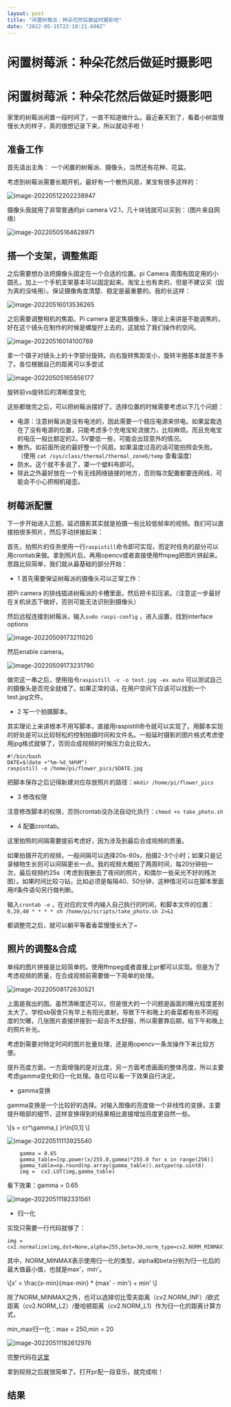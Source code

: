 ```yaml
---
layout: post
title: "闲置树莓派：种朵花然后做延时摄影吧"
date: "2022-05-15T22:18:21.608Z"
---
```

闲置树莓派：种朵花然后做延时摄影吧
=================

闲置树莓派：种朵花然后做延时摄影吧
=================

家里的树莓派闲置一段时间了，一直不知道做什么。最近春天到了，看着小树苗慢慢长大的样子，真的很想记录下来，所以就动手啦！

准备工作
----

首先请出主角： 一个闲置的树莓派、摄像头，当然还有花种、花盆。

考虑到树莓派需要长期开机，最好有一个散热风扇，某宝有很多这样的：

![image-20220512202238947](https://img2022.cnblogs.com/blog/2183510/202205/2183510-20220516015219190-2101348415.png)

摄像头我就用了非常普通的pi camera V2.1，几十块钱就可以买到：（图片来自网络）

![image-20220505164628971](https://img2022.cnblogs.com/blog/2183510/202205/2183510-20220516015219901-262423468.png)

搭一个支架，调整焦距
----------

之后需要想办法把摄像头固定在一个合适的位置。pi Camera 周围有固定用的小圆孔，加上一个手机支架基本可以固定起来。淘宝上也有卖的，但是不建议买（因为真的没啥用）。保证摄像角度清楚、稳定是最重要的。我的长这样：

![image-20220516013536265](https://img2022.cnblogs.com/blog/2183510/202205/2183510-20220516015220458-177124435.png)

之后需要调整相机的焦距。Pi camera 是定焦摄像头，理论上来讲是不能调焦的，好在这个镜头在制作的时候是螺旋拧上去的，这就给了我们操作的空间。

![image-20220516014100789](https://img2022.cnblogs.com/blog/2183510/202205/2183510-20220516015220830-1786067067.png)

拿一个镊子对镜头上的十字部分旋转。向右旋转焦距变小，旋转半圈基本就差不多了。各位根据自己的距离可以多尝试

![image-20220505165856177](https://img2022.cnblogs.com/blog/2183510/202205/2183510-20220516015222112-1883999129.png)

旋转前vs旋转后的清晰度变化

这些都做完之后，可以把树莓派摆好了。选择位置的时候需要考虑以下几个问题：

*   电源：注意树莓派是没有电池的，因此需要一个稳压电源来供电。如果盆栽选在了没有电源的位置，只能考虑多个充电宝轮流接力，比较麻烦。而且充电宝的电压一般比额定的2。5V要低一些，可能会出现意外的情况。
*   散热。如前面所说的最好整一个风扇。如果温度过高的话可能拍照会失败。（使用 `cat /sys/class/thermal/thermal_zone0/temp` 查看温度）
*   防水。这个就不多说了，罩一个塑料布即可。
*   除此之外最好放在一个有无线网络链接的地方，否则每次配置都要连网线，可能会不小心把相机碰歪。

树莓派配置
-----

下一步开始进入正题。延迟摄影其实就是拍摄一些比较低帧率的视频。我们可以直接拍很多照片，然后手动拼接起来：

首先，拍照片的任务使用一行`raspistill`命令即可实现，而定时任务的部分可以用crontab来做。拿到照片后，再用opencv或者直接使用ffmpeg把图片拼起来。思路比较简单，我们就从最基础的部分开始：

*   1 首先需要保证树莓派的摄像头可以正常工作：

把Pi camera 的排线插进树莓派的卡槽里面，然后把卡扣压紧。（注意这一步最好在关机状态下做好，否则可能无法识别到摄像头）

然后远程连接到树莓派，输入`sudo raspi-config` ，进入设置，找到interface options

![image-20220509173211020](https://img2022.cnblogs.com/blog/2183510/202205/2183510-20220516015222787-1762225274.png)

然后enable camera。

![image-20220509173231790](https://img2022.cnblogs.com/blog/2183510/202205/2183510-20220516015223026-643456729.png)

做完这一串之后，使用指令`raspistill -v -o test.jpg -ex auto` 可以测试自己的摄像头是否完全就绪了。如果正常的话，在用户空间下应该可以找到一个test.jpg文件。

*   2 写一个拍摄脚本。

其实理论上来讲根本不用写脚本，直接用raspistill命令就可以实现了。用脚本实现的好处是可以比较轻松的控制拍摄时间和文件名。一般延时摄影的图片格式考虑使用jpg格式就够了，否则合成视频的时候压力会比较大。

    #!/bin/bash
    DATE=$(date +"%m-%d_%H%M")
    raspistill -o /home/pi/flower_pics/$DATE.jpg
    

把脚本保存之后记得新建对应存放照片的路径：`mkdir /home/pi/flower_pics`

*   3 修改权限

注意修改脚本的权限，否则crontab没办法自动化执行：`chmod +x take_photo.sh`

*   4 配置crontab。

这里拍照的间隔需要提前考虑好，因为涉及到最后合成视频的质量。

如果拍摄开花的视频，一般间隔可以选择20s-60s，拍摄2-3个小时；如果只是记录植物生长则可以间隔更长一点。我的视频大概拍了两周时间，每20分钟拍一次，最后视频约25s（考虑到我删去了夜间的照片，和偶尔一些采光不好的残次图）。如果时间比较刁钻，比如必须是每隔40、50分钟，这种情况可以在脚本里面用if条件语句另行做判断。

输入`crontab -e` ，在对应的文件内输入自己执行的时间，和脚本文件的位置：`0,20,40 * * * * sh /home/pi/scripts/take_photo.sh 2>&1`

都调整完之后，就可以躺平等着香菜慢慢长大了~

照片的调整&合成
--------

单纯的图片拼接是比较简单的。使用ffmpeg或者直接上pr都可以实现。但是为了考虑视频的质量，在合成视频前需要做一下简单的处理。

![image-20220508172630521](https://img2022.cnblogs.com/blog/2183510/202205/2183510-20220516015224721-986753632.png)

上面是我出的图。虽然清晰度还可以，但是很大的一个问题是画面的曝光程度差别太大了。学校sb宿舍只有早上有阳光直射，导致下午和晚上的香菜都有些不同程度的欠曝，几张图片直接拼接到一起会不太舒服，所以需要靠后期，给下午和晚上的照片补光。

考虑到需要对特定时间的图片批量处理，还是用opencv一条龙操作下来比较方便。

提升亮度方面，一方面增强的是对比度，另一方面考虑画面的整体亮度，所以主要考虑gamma变化和归一化处理。各位可以看一下效果自行决定。

*   gamma变换

gamma变换是一个比较好的选择。对输入图像的亮度做一个非线性的变换，主要提升暗部的细节，这样变换得到的结果相比直接增加亮度更自然一些。

\\\[s = cr^\\gamma,{ }r\\in\[0,1\] \\\]

![image-20220511113925540](https://img2022.cnblogs.com/blog/2183510/202205/2183510-20220516015226817-1313558799.png)

        gamma = 0.65
        gamma_table=[np.power(x/255.0,gamma)*255.0 for x in range(256)]
        gamma_table=np.round(np.array(gamma_table)).astype(np.uint8)
        img =  cv2.LUT(img,gamma_table)
    

看下效果：gamma = 0.65

![image-20220511182331561](https://img2022.cnblogs.com/blog/2183510/202205/2183510-20220516015228307-1328217829.png)

*   归一化

实现只需要一行代码就够了：

    img = cv2.normalize(img,dst=None,alpha=255,beta=30,norm_type=cv2.NORM_MINMAX)
    

其中，NORM\_MINMAX表示使用归一化的类型，alpha和beta分别为归一化后的最大值最小值，也就是max'，min'。

\\\[x' = \\frac{x-min}{max-min} \* (max' - min') + min' \\\]

除了NORM\_MINMAX之外，也可以选择切比雪夫距离（cv2.NORM\_INF）/欧式距离（cv2.NORM\_L2）/曼哈顿距离（cv2.NORM\_L1）作为归一化的距离计算方式。

min\_max归一化：max = 250,min = 20

![image-20220511182612976](%E9%97%B2%E7%BD%AE%E6%A0%91%E8%8E%93%E6%B4%BE%EF%BC%9A%E7%A7%8D%E6%9C%B5%E8%8A%B1%E7%84%B6%E5%90%8E%E5%81%9A%E5%BB%B6%E6%97%B6%E6%91%84%E5%BD%B1%E5%90%A7/img/image-20220511182612976.png)

完整代码在[这里](https://github.com/misra0514/imageProcessor)

拿到视频之后就很简单了。打开pr配一段音乐，就完成啦！

结果
--